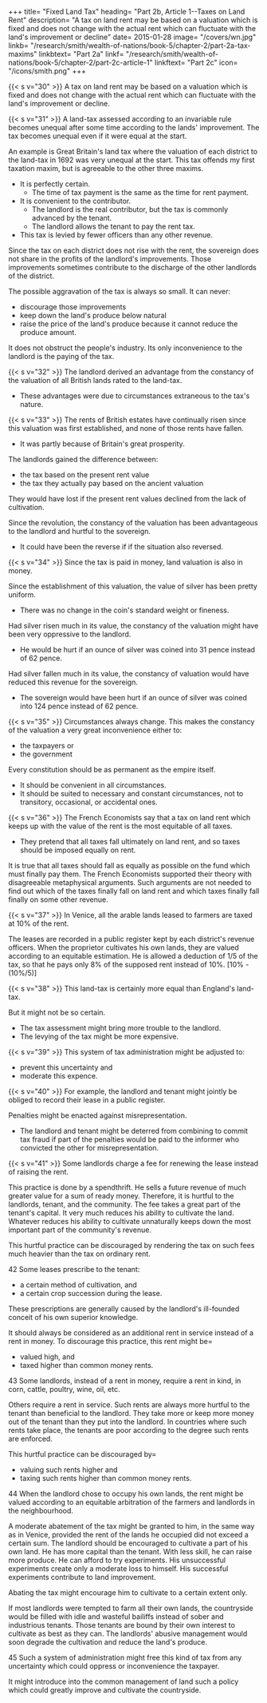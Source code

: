 +++
title=  "Fixed Land Tax" 
heading=  "Part 2b, Article 1--Taxes on Land Rent" 
description=  "A tax on land rent may be based on a valuation which is fixed and does not change with the actual rent which can fluctuate with the land's improvement or decline"
date=  2015-01-28
image=  "/covers/wn.jpg"
linkb=  "/research/smith/wealth-of-nations/book-5/chapter-2/part-2a-tax-maxims"
linkbtext=  "Part 2a"
linkf=  "/research/smith/wealth-of-nations/book-5/chapter-2/part-2c-article-1"
linkftext=  "Part 2c"
icon=  "/icons/smith.png"
+++


{{< s v="30" >}} A tax on land rent may be based on a valuation which is fixed and does not change with the actual rent which can fluctuate with the land's improvement or decline.

{{< s v="31" >}} A land-tax assessed according to an invariable rule becomes unequal after some time according to the lands' improvement. The tax becomes unequal even if it were equal at the start.

An example is Great Britain's land tax where the valuation of each district to the land-tax in 1692 was very unequal at the start. This tax offends my first taxation maxim, but is agreeable to the other three maxims.
- It is perfectly certain.
  - The time of tax payment is the same as the time for rent payment.
- It is convenient to the contributor.
  - The landlord is the real contributor, but the tax is commonly advanced by the tenant.
  - The landlord allows the tenant to pay the rent tax.
- This tax is levied by fewer officers than any other revenue.

Since the tax on each district does not rise with the rent, the sovereign does not share in the profits of the landlord's improvements. Those improvements sometimes contribute to the discharge of the other landlords of the district.

The possible aggravation of the tax is always so small. It can never:
- discourage those improvements
- keep down the land's produce below natural
- raise the price of the land's produce because it cannot reduce the produce amount.

It does not obstruct the people's industry. Its only inconvenience to the landlord is the paying of the tax.


{{< s v="32" >}} The landlord derived an advantage from the constancy of the valuation of all British lands rated to the land-tax.
- These advantages were due to circumstances extraneous to the tax's nature.


{{< s v="33" >}} The rents of British estates have continually risen since this valuation was first established, and none of those rents have fallen.
- It was partly because of Britain's great prosperity.

The landlords gained the difference between:
- the tax based on the present rent value
- the tax they actually pay based on the ancient valuation

They would have lost if the present rent values declined from the lack of cultivation.

Since the revolution, the constancy of the valuation has been advantageous to the landlord and hurtful to the sovereign.
- It could have been the reverse if <!--  advantageous to the sovereign and hurtful to the landlord --> if the situation also reversed.



{{< s v="34" >}}  Since the tax is paid in money, land valuation is also in money.

Since the establishment of this valuation, the value of silver has been pretty uniform.
- There was no change in the coin's standard weight or fineness.

Had silver risen much in its value, the constancy of the valuation might have been very oppressive to the landlord.
- He would be hurt if an ounce of silver was coined into 31 pence instead of 62 pence.

Had silver fallen much in its value, the constancy of valuation would have reduced this revenue for the sovereign.
- The sovereign would have been hurt if an ounce of silver was coined into 124 pence instead of 62 pence.


{{< s v="35" >}}  Circumstances always change. This makes the constancy of the valuation a very great inconvenience either to:
- the taxpayers or
- the government

<!-- Empires are man-made and are mortal but every empire aims at immortality. -->

Every constitution should be as permanent as the empire itself.
- It should be convenient in all circumstances.
- It should be suited to necessary and constant circumstances, not to transitory, occasional, or accidental ones.


{{< s v="36" >}} The French Economists say that a tax on land rent which keeps up with the value of the rent is the most equitable of all taxes.
- They pretend that all taxes fall ultimately on land rent, and so taxes should be imposed equally on rent.

It is true that all taxes should fall as equally as possible on the fund which must finally pay them.
The French Economists supported their theory with disagreeable metaphysical arguments.
Such arguments are not needed to find out which of the taxes finally fall on land rent and which taxes finally fall finally on some other revenue.


{{< s v="37" >}} In Venice, all the arable lands leased to farmers are taxed at 10% of the rent.

The leases are recorded in a public register kept by each district's revenue officers.
When the proprietor cultivates his own lands, they are valued according to an equitable estimation.
He is allowed a deduction of 1/5 of the tax, so that he pays only 8% of the supposed rent instead of 10%. [10% - (10%/5)]

{{< s v="38" >}} This land-tax is certainly more equal than England's land-tax.

But it might not be so certain.
- The tax assessment might bring more trouble to the landlord.
- The levying of the tax might be more expensive.


{{< s v="39" >}} This system of tax administration might be adjusted to: 
- prevent this uncertainty and
- moderate this expence.


{{< s v="40" >}} For example, the landlord and tenant might jointly be obliged to record their lease in a public register.

Penalties might be enacted against misrepresentation.
- The landlord and tenant might be deterred from combining to commit tax fraud if part of the penalties would be paid to the informer who convicted the other for misrepresentation.  

<!-- If part of those penalties were paid to either of the two parties who informed against and convicted the other of such concealment or misrepresentation, it would  -->

<!-- All the conditions of the lease might be sufficiently known from such a record. -->


{{< s v="41" >}} Some landlords charge a fee for renewing the lease instead of raising the rent.

This practice is done by a spendthrift.
He sells a future revenue of much greater value for a sum of ready money.
Therefore, it is hurtful to the landlords, tenant, and the community.
The fee takes a great part of the tenant's capital.
It very much reduces his ability to cultivate the land.
Whatever reduces his ability to cultivate unnaturally keeps down the most important part of the community's revenue.

This hurtful practice can be discouraged by rendering the tax on such fees much heavier than the tax on ordinary rent.



42 Some leases prescribe to the tenant:
- a certain method of cultivation, and
- a certain crop succession during the lease.

These prescriptions are generally caused by the landlord's ill-founded conceit of his own superior knowledge.

It should always be considered as an additional rent in service instead of a rent in money. To discourage this practice, this rent might be= 
- valued high, and
- taxed higher than common money rents.

43 Some landlords, instead of a rent in money, require a rent in kind, in corn, cattle, poultry, wine, oil, etc.

Others require a rent in service.
Such rents are always more hurtful to the tenant than beneficial to the landlord.
They take more or keep more money out of the tenant than they put into the landlord.
In countries where such rents take place, the tenants are poor according to the degree such rents are enforced.

This hurtful practice can be discouraged by= 
- valuing such rents higher and
- taxing such rents higher than common money rents.

44 When the landlord chose to occupy his own lands, the rent might be valued according to an equitable arbitration of the farmers and landlords in the neighbourhood.

A moderate abatement of the tax might be granted to him, in the same way as in Venice, provided the rent of the lands he occupied did not exceed a certain sum.
The landlord should be encouraged to cultivate a part of his own land.
He has more capital than the tenant.
With less skill, he can raise more produce.
He can afford to try experiments.
    His unsuccessful experiments create only a moderate loss to himself.
    His successful experiments contribute to land improvement.

Abating the tax might encourage him to cultivate to a certain extent only.

If most landlords were tempted to farm all their own lands, the countryside would be filled with idle and wasteful bailiffs instead of sober and industrious tenants.
Those tenants are bound by their own interest to cultivate as best as they can.
The landlords' abusive management would soon degrade the cultivation and reduce the land's produce.

45 Such a system of administration might free this kind of tax from any uncertainty which could oppress or inconvenience the taxpayer.

It might introduce into the common management of land such a policy which could greatly improve and cultivate the countryside.
